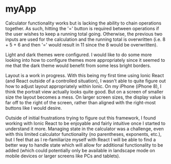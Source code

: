 # myApp

Calculator functionality works but is lacking the ability to chain operations together. As such, hitting the '=' button is required between operations if the user wishes to keep
a running total going. Otherwise, the previous two inputs are used for the calculation and the running total is overwritten (i.e. 8 + 5 + 6 and then '=' would result in 11 since
the 8 would be overwritten).

Light and dark themes were configured. I would like to do some more looking into how to configure themes more appropriately since it seemed to me that the dark theme would
benefit from some less bright borders.

Layout is a work in progress. With this being my first time using Ionic React (and React outside of a controlled situation), I wasn't able to quite figure out how to
adjust layout appropriately within Ionic. On my iPhone (iPhone 8), I think the portrait view actually looks quite good. But on a screen of smaller size the layout becomes a mess.
On larger screen sizes, the display value is far off to the right of the screen, rather than aligned with the right-most buttons like I would desire.

Outside of initial frustrations trying to figure out this framework, I found working with Ionic React to be enjoyable and fairly intuitive once I started to understand it more.
Managing state in the calculator was a challenge, even with this limited calculator functionality (no parentheses, exponents, etc.), but I feel that as I re-familiarize myself
with React I will be able to find a better way to handle state which will allow for additional functionality to be added (which could potentially only be available in
landscape mode on mobile devices or larger screens like PCs and tablets).
